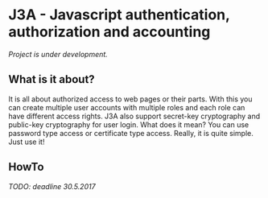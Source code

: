 # J3A - Javascript authentication, authorization and accounting
*Project is under development.*

## What is it about?
It is all about authorized access to web pages or their parts. With this you can create multiple user accounts with multiple roles and each role can have different access rights. J3A also support secret-key cryptography and public-key cryptography for user login. What does it mean? You can use password type access or certificate type access. Really, it is quite simple. Just use it!

## HowTo
*TODO: deadline 30.5.2017*
